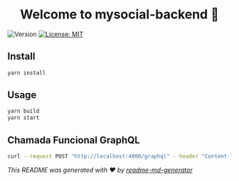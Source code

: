 <h1 align="center">Welcome to mysocial-backend 👋</h1>
<p>
  <img alt="Version" src="https://img.shields.io/badge/version-1.0.0-blue.svg?cacheSeconds=2592000" />
  <a href="#" target="_blank">
    <img alt="License: MIT" src="https://img.shields.io/badge/License-MIT-yellow.svg" />
  </a>
</p>

## Install

```sh
yarn install
```

## Usage

```sh
yarn build
yarn start
```

## Chamada Funcional GraphQL

```sh
curl --request POST "http://localhost:4000/graphql" --header "Content-Type: application/json" --data-raw "{\"query\":\"query getUser($id: String) {list(name: $id){name}}\"
```

_This README was generated with ❤️ by [readme-md-generator](https://github.com/kefranabg/readme-md-generator)_
